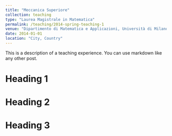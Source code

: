 ```yaml
---
title: "Meccanica Superiore"
collection: teaching
type: "Laurea Magistrale in Matematica"
permalink: /teaching/2014-spring-teaching-1
venue: "Dipartimento di Matematica e Applicazioni, Università di Milano - Bicocca"
date: 2014-01-01
location: "City, Country"
---
```


This is a description of a teaching experience. You can use markdown like any other post.

Heading 1
======

Heading 2
======

Heading 3
======
